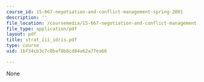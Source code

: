 ```yaml
---
course_id: 15-667-negotiation-and-conflict-management-spring-2001
description: ''
file_location: /coursemedia/15-667-negotiation-and-conflict-management-spring-2001/1bf34cb3c7c0baf8b8cd84a62a77ea66_strat_iii_idris.pdf
file_type: application/pdf
layout: pdf
title: strat_iii_idris.pdf
type: course
uid: 1bf34cb3c7c0baf8b8cd84a62a77ea66

---
```

None